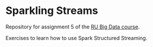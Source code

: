 # Sparkling Streams

Repository for assignment 5 of the [RU Big Data course](https://rubigdata.github.io).

Exercises to learn how to use Spark Structured Streaming.
